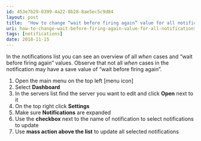 ```yaml
---
id: 453e7b29-0399-4a22-8b28-8ae5ec5c9d84
layout: post
title:  "How to change “wait before firing again” value for all notifications at once?"
uri: how-to-change-wait-before-firing-again-value-for-all-notifications-at-once
tags: [notifications]
date: 2018-11-15
---
```


In the <wiki>notifications</wiki> list you can see an overview of all _when_ cases and “wait before firing again” values. Observe that not all _when_ cases in the <wiki>notification</wiki> may have a save value of “wait before firing again”.

<!-- more -->

1.  Open the main menu on the top left \[menu icon\]
2.  Select **Dashboard**
3.  In the servers list find the server you want to edit and click **Open** next to it
4.  On the top right click **Settings**
5.  Make sure **Notifications** are expanded
6.  Use the **checkbox** next to the name of <wiki>notification</wiki> to select notifications to update
7.  Use **mass action above the list** to update all selected <wiki>notifications</wiki>